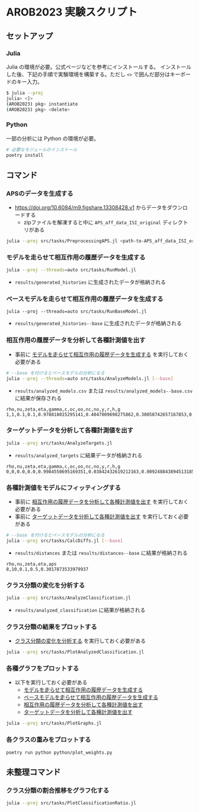 # AROB2023 実験スクリプト
## セットアップ
### Julia
Julia の環境が必要。公式ページなどを参考にインストールする。
インストールした後、下記の手順で実験環境を構築する。ただし `<>` で囲んだ部分はキーボードのキー入力。


```sh
$ julia --proj
julia> <]>
(AROB2023) pkg> instantiate
(AROB2023) pkg> <delete>
```

### Python
一部の分析には Python の環境が必要。

```sh
# 必要なモジュールのインストール
poetry install
```

## コマンド
### APSのデータを生成する
- https://doi.org/10.6084/m9.figshare.13308428.v1 からデータをダウンロードする
  - zipファイルを解凍すると中に `APS_aff_data_ISI_original` ディレクトリがある

```sh
julia --proj src/tasks/PreprocessingAPS.jl <path-to-APS_aff_data_ISI_original>
```

### モデルを走らせて相互作用の履歴データを生成する

```sh
julia --proj --threads=auto src/tasks/RunModel.jl
```

- `results/generated_histories` に生成されたデータが格納される

### ベースモデルを走らせて相互作用の履歴データを生成する
```
julia --proj --threads=auto src/tasks/RunBaseModel.jl
```

- `results/generated_histories--base` に生成されたデータが格納される

### 相互作用の履歴データを分析して各種計測値を出す
- 事前に [モデルを走らせて相互作用の履歴データを生成する](#モデルを走らせて相互作用の履歴データを生成する) を実行しておく必要がある

```sh
# --base を付けるとベースモデルの分析になる
julia --proj --threads=auto src/tasks/AnalyzeModels.jl [--base]
```

- `results/analyzed_models.csv` または `results/analyzed_models--base.csv` に結果が保存される

```CSV
rho,nu,zeta,eta,gamma,c,oc,oo,nc,no,y,r,h,g
1,1,0.1,0.1,0.978818015295141,0.4047009698275862,0.30058742657167853,0.13123359580052493,0.20784901887264093,0.3603299587551556,0.5129046442573314,4.261350121900458,0.9715045696696164,0.45763423462530417
```

### ターゲットデータを分析して各種計測値を出す

```sh
julia --proj src/tasks/AnalyzeTargets.jl
```

- `results/analyzed_targets` に結果データが格納される

```CSV
rho,nu,zeta,eta,gamma,c,oc,oo,nc,no,y,r,h,g
0,0,0.0,0.0,0.9984550695169351,0.03842432619212163,0.009248843894513185,0.14085739282589677,0.019997500312460944,0.8298962629671292,0.7471551524820348,0.05822546891664884,0.989713855195076,0.21895938205559523
```

### 各種計測値をモデルにフィッティングする
- 事前に [相互作用の履歴データを分析して各種計測値を出す](#相互作用の履歴データを分析して各種計測値を出す) を実行しておく必要がある
- 事前に [ターゲットデータを分析して各種計測値を出す](#ターゲットデータを分析して各種計測値を出す) を実行しておく必要がある

```sh
# --base を付けるとベースモデルの分析になる
julia --proj src/tasks/CalcDiffs.jl [--base]
```

- `results/distances` または `results/distances--base` に結果が格納される

```CSV
rho,nu,zeta,eta,aps
8,10,0.1,0.5,0.3017873533979937
```


### クラス分類の変化を分析する

```sh
julia --proj src/tasks/AnalyzeClassification.jl
```

- `results/analyzed_classification` に結果が格納される


### クラス分類の結果をプロットする
- [クラス分類の変化を分析する](#クラス分類の変化を分析する) を実行しておく必要がある

```sh
julia --proj src/tasks/PlotAnalyzedClassification.jl
```

### 各種グラフをプロットする
- 以下を実行しておく必要がある
  - [モデルを走らせて相互作用の履歴データを生成する](#モデルを走らせて相互作用の履歴データを生成する)
  - [ベースモデルを走らせて相互作用の履歴データを生成する](#ベースモデルを走らせて相互作用の履歴データを生成する)
  - [相互作用の履歴データを分析して各種計測値を出す](#相互作用の履歴データを分析して各種計測値を出す)
  - [ターゲットデータを分析して各種計測値を出す](#ターゲットデータを分析して各種計測値を出す)

```sh
julia --proj src/tasks/PlotGraphs.jl
```

### 各クラスの重みをプロットする

```
poetry run python python/plot_weights.py
```

## 未整理コマンド
### クラス分類の割合推移をグラフ化する

```sh
julia --proj src/tasks/PlotClassificationRatio.jl
```